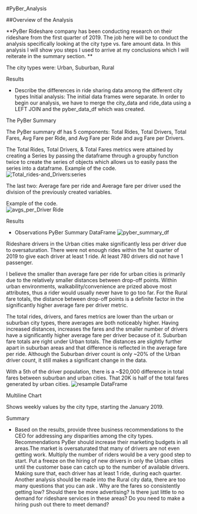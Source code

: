 #PyBer_Analysis

##Overview of the Analysis

**PyBer Rideshare company has been conducting research on their rideshare from the first quarter of 2019. The job here will be to conduct the analysis specifically looking at the city type vs. fare amount data. In this analysis I will show you  steps I used to arrive at my conclusions which I will reiterate in the summary section. **
 
 The city types were:
  Urban, 
  Suburban,
  Rural

Results 
- Describe the differences in ride sharing data among the different city types
Initial analysis:
The initial data frames were separate. In order to begin our analysis, we have to merge the city_data and ride_data using a LEFT JOIN and the pyber_data_df which was created.

The PyBer Summary

The PyBer summary df has 5 components: Total Rides, Total Drivers, Total Fares, Avg Fare per Ride, and Avg Fare per Ride and avg Fare per Drivers.

The Total Rides, Total Drivers, & Total Fares metrics were attained by creating a Series by passing the dataframe through a groupby function twice to create the series of objects which allows us to easily pass the series into a dataframe. Example of the code.
![Total_rides-and_Drivers:series](https://user-images.githubusercontent.com/74233163/105680874-fbb58180-5eb5-11eb-9be6-b4c4b0975d9f.png)

The last two: Average fare per ride and Average fare per driver used the division of the previously created variables.

Example of the code.   
![avgs_per_Driver Ride](https://user-images.githubusercontent.com/74233163/105681015-299ac600-5eb6-11eb-9643-d7d3736ecb7b.png)

Results
- Observations
PyBer Summary DataFrame 
![pyber_summary_df](https://user-images.githubusercontent.com/74233163/105681016-2a335c80-5eb6-11eb-9007-6b74bf2bc956.png)


Rideshare drivers in the Urban cities make significantly less per driver due to oversaturation. There were not enough rides within the 1st quarter of 2019 to give each driver at least 1 ride. At least 780 drivers did not have 1 passenger.

I believe the smaller than average fare per ride for urban cities is primarily due to the relatively smaller distances between drop-off points. Within urban environments, walkability/convenience are prized above most attributes, thus a rider would usually never have to go too far.
For the Rural fare totals, the distance between drop-off points is a definite factor in the significantly higher average fare per driver metric.

The total rides, drivers, and fares metrics are lower than the urban or suburban city types, there averages are both noticeably higher.
Having increased distances, increases the fares and the smaller number of drivers have a significantly higher average fare per driver because of it.
Suburban fare totals are right under Urban totals. The distances are slightly further apart in suburban areas and that difference is reflected in the average fare per ride. Although the Suburban driver count is only ~20% of the Urban driver count, it still makes a significant change in the data.

With a 5th of the driver population, there is a ~$20,000 difference in total fares between suburban and urban cities. That 20K is half of the total fares generated by urban cities.
![resample DataFrame](https://user-images.githubusercontent.com/74233163/105681018-2acbf300-5eb6-11eb-9f8c-f177fab77448.png)

Multiline Chart

Shows weekly values by the city type, starting the January 2019.

Summary 
- Based on the results, provide three business recommendations to the CEO for addressing any disparities among the city types.
Recommendations
PyBer should increase their marketing budgets  in all areas.The market is  oversaturated that many of drivers are not even getting work. Multiply the number of riders would be a very good step to start.
Put a freeze on the hiring of new drivers in only the Urban cities until the customer base can catch up to the number of available drivers. Making sure that, each driver has at least 1 ride, during each quarter.
Another analysis should be made into the Rural city data, there are too many questions that you can ask . Why are the fares so consistently getting low? Should there be more advertising? Is there just little to no demand for rideshare services in these areas? Do you need to make a hiring push out there to meet demand?

